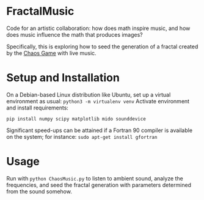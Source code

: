 # FractalMusic
Code for an artistic collaboration: how does math inspire music, and how does music influence the math that produces images?

Specifically, this is exploring how to seed the generation of a fractal created by the [Chaos Game](http://en.wikipedia.org/wiki/Chaos_game) with live music.

# Setup and Installation
On a Debian-based Linux distribution like Ubuntu, set up a virtual environment as usual:
```python3 -m virtualenv venv```
Activate environment and install requirements:
```source venv/bin/activate
pip install numpy scipy matplotlib mido sounddevice
```

Significant speed-ups can be attained if a Fortran 90 compiler is available on the system; for instance:
```sudo apt-get install gfortran```

# Usage
Run with `python ChaosMusic.py` to listen to ambient sound, analyze the frequencies, and seed the fractal generation with parameters determined from the sound somehow.
